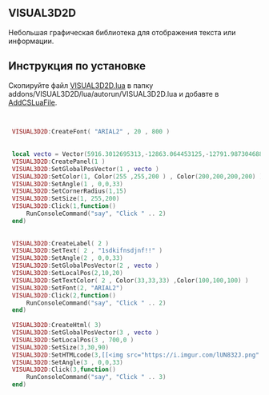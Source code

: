## VISUAL3D2D 
Небольшая графическая библиотека для отображения текста или информации.
## Инструкция по установке 
Скопируйте файл [VISUAL3D2D.lua](../master/VISUAL3D2D.lua) в папку addons/VISUAL3D2D/lua/autorun/VISUAL3D2D.lua
и добавте в [AddCSLuaFile](https://wiki.facepunch.com/gmod/Global.AddCSLuaFile).
```lua
 
 
 VISUAL3D2D:CreateFont( "ARIAL2" , 20 , 800 )
  
 
 local vecto = Vector(5916.3012695313,-12863.064453125,-12791.987304688 + 40)
 VISUAL3D2D:CreatePanel(1 )
 VISUAL3D2D:SetGlobalPosVector(1 , vecto )
 VISUAL3D2D:SetColor(1, Color(255 ,255,200 ) , Color(200,200,200,200) )
 VISUAL3D2D:SetAngle(1 , 0,0,33)
 VISUAL3D2D:SetCornerRadius(1,15)
 VISUAL3D2D:SetSize(1, 255,200)
 VISUAL3D2D:Click(1,function()
	 RunConsoleCommand("say", "Click " .. 2)
 end)
 
 
 VISUAL3D2D:CreateLabel( 2 )
 VISUAL3D2D:SetText( 2 , "1sdkifnsdjnf!!" )
 VISUAL3D2D:SetAngle(2 , 0,0,33)
 VISUAL3D2D:SetGlobalPosVector(2 , vecto )
 VISUAL3D2D:SetLocalPos(2,10,20)
 VISUAL3D2D:SetTextColor( 2 , Color(33,33,33) ,Color(100,100,100) )
 VISUAL3D2D:SetFont(2, "ARIAL2")
 VISUAL3D2D:Click(2,function()
	 RunConsoleCommand("say", "Click " .. 2)
 end)
 
 VISUAL3D2D:CreateHtml( 3)
 VISUAL3D2D:SetGlobalPosVector(3 , vecto )
 VISUAL3D2D:SetLocalPos(3 , 700,0 )
 VISUAL3D2D:SetSize(3,30,90)
 VISUAL3D2D:SetHTMLcode(3,[[<img src="https://i.imgur.com/lUN832J.png" width="70" height="70"/>]])
 VISUAL3D2D:SetAngle(3 , 0,0,33)
 VISUAL3D2D:Click(3,function()
	 RunConsoleCommand("say", "Click " .. 3)
 end)
 
```
